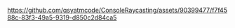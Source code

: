 

https://github.com/qsyatmcode/ConsoleRaycasting/assets/90399477/f7f4588c-83f3-49a5-9319-d850c2d84ca5

